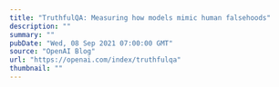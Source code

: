 ```yaml
---
title: "TruthfulQA: Measuring how models mimic human falsehoods"
description: ""
summary: ""
pubDate: "Wed, 08 Sep 2021 07:00:00 GMT"
source: "OpenAI Blog"
url: "https://openai.com/index/truthfulqa"
thumbnail: ""
---
```


